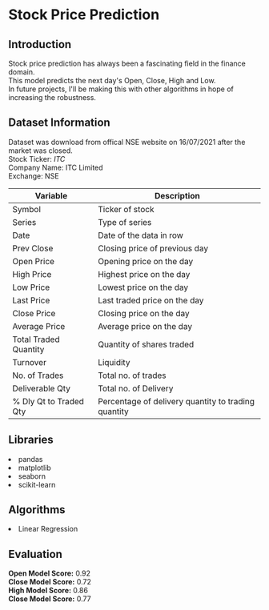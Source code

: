 # Stock Price Prediction


## Introduction

Stock price prediction has always been a fascinating field in the finance domain.  
This model predicts the next day's Open, Close, High and Low.  
In future projects, I'll be making this with other algorithms in hope of increasing the robustness.  

## Dataset Information

Dataset was download from offical NSE website on 16/07/2021 after the market was closed.  
Stock Ticker: *ITC*  
Company Name: ITC Limited  
Exchange: NSE  

Variable | Description
----------|--------------
Symbol | Ticker of stock
Series | Type of series
Date | Date of the data in row
Prev Close | Closing price of previous day
Open Price | Opening price on the day
High Price | Highest price on the day
Low Price | Lowest price on the day
Last Price | Last traded price on the day
Close Price | Closing price on the day
Average Price | Average price on the day
Total Traded Quantity | Quantity of shares traded
Turnover | Liquidity
No. of Trades | Total no. of trades
Deliverable Qty | Total no. of Delivery
% Dly Qt to Traded Qty | Percentage of delivery quantity to trading quantity


## Libraries

<li>pandas</li>
<li>matplotlib</li>
<li>seaborn</li>
<li>scikit-learn</li>

## Algorithms

<li>Linear Regression</li>

## Evaluation
 
**Open Model Score:** 0.92  
**Close Model Score:** 0.72  
**High Model Score:** 0.86  
**Close Model Score:** 0.77  
